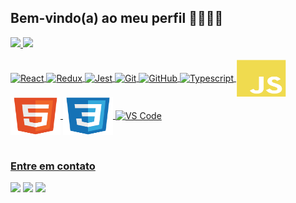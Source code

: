 ## Bem-vindo(a) ao meu perfil 🫡🧑‍💻😁

 <div>
   <a href="https://github.com/EikiDev">
   <img height="180em" src="https://github-readme-stats.vercel.app/api?username=EikiDev&show_icons=true&theme=react&include_all_commits=true&count_private=true"/>
   <img height="180em" src="https://github-readme-stats.vercel.app/api/top-langs/?username=EikiDev&layout=compact&langs_count=6&theme=react"/>
</div>
    
<div style="display: inline_block"><br>
  <img align="center" alt="React" height="60" width="80" src="https://cdn.jsdelivr.net/gh/devicons/devicon@latest/icons/react/react-original-wordmark.svg" />
  <img align="center" alt="Redux" height="60" width="80" src="https://cdn.jsdelivr.net/gh/devicons/devicon@latest/icons/redux/redux-original.svg" />
  <img align="center" alt="Jest" height="60" width="80" src="https://cdn.jsdelivr.net/gh/devicons/devicon@latest/icons/jest/jest-plain.svg" />
  <img align="center" alt="Git" height="60" width="80" src="https://cdn.jsdelivr.net/gh/devicons/devicon@latest/icons/git/git-original.svg" />
  <img align="center" alt="GitHub" height="60" width="80" src="https://devicon-website.vercel.app/api/github/original.svg?color=%23FFFFFF" />
  <img align="center" alt="Typescript" height="60" width="80" src="https://cdn.jsdelivr.net/gh/devicons/devicon@latest/icons/typescript/typescript-original.svg" />
  <img align="center" alt="Javascript" height="60" width="80" src="https://raw.githubusercontent.com/devicons/devicon/master/icons/javascript/javascript-plain.svg">
  <img align="center" alt="HTML" height="60" width="80" src="https://raw.githubusercontent.com/devicons/devicon/master/icons/html5/html5-original.svg">
  <img align="center" alt="CSS" height="60" width="80" src="https://raw.githubusercontent.com/devicons/devicon/master/icons/css3/css3-original.svg">
  <img align="center" alt="VS Code" height="60" width="80" src="https://cdn.jsdelivr.net/gh/devicons/devicon@latest/icons/vscode/vscode-original.svg">
</div>
 
<br>
 
### Entre em contato
 
<div> 
  <a href="https://www.linkedin.com/in/lucaseikigushiken" target="_blank"><img src="https://img.shields.io/badge/-LinkedIn-%230077B5?style=for-the-badge&logo=linkedin&logoColor=white" target="_blank"></a>
  <a href="https://instagram.com/eiki_dev/" target="_blank"><img src="https://img.shields.io/badge/-Instagram-%23E4405F?style=for-the-badge&logo=instagram&logoColor=white" target="_blank"></a>
  <a href = "mailto:lucaseikigushiken@gmail.com"><img src="https://img.shields.io/badge/-Gmail-%23333?style=for-the-badge&logo=gmail&logoColor=white" target="_blank"></a>
</div>

